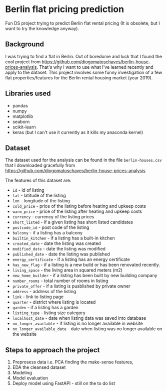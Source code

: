 # Berlin flat pricing prediction

Fun DS project trying to predict Berlin flat rental pricing (It is obsolete, but I want to try the knowledge anyway).

## Background

I was trying to find a flat in Berlin. Out of boredome and luck that I found the cool project from https://github.com/diogomatoschaves/berlin-house-prices-analysis. That's why I want to use what I've learned recently and apply to the dataset. This project involves some funny investigation of a few flat properties/features for the Berlin rental housing market (year 2019).

## Libraries used

- pandas
- numpy
- matplotlib
- seaborn
- scikit-learn
- keras (but I can't use it currently as it kills my anaconda kernel)

## Dataset

The dataset used for the analysis can be found in the file `berlin-houses.csv` that I downloaded gracefully from https://github.com/diogomatoschaves/berlin-house-prices-analysis

The features of this dataset are:

- `id` - id of listing
- `lat` - latitude of the listing
- `lon` - longitude of the listing
- `cold_price` - price of the listing before heating and upkeep costs
- `warm_price` - price of the listing after heating and upkeep costs
- `currency` - currency of the listing prices
- `short_listed` - if a given listing has short listed candidates
- `postcode_id` - post code of the listing
- `balcony` - if a listing has a balcony
- `builtin_kitchen` - if a listing has a built-in kitchen
- `created_date` - date the listing was created
- `modified_date` - date the listing was modified
- `published_date` - date the listing was published
- `energy_certificate` - if a listing has an energy certificate
- `has_new_flag` - if a listing is a new build or has been renovated recently.
- `living_space` - the living area in squared meters (m2)
- `new_home_builder` - if a listing has been built by new building company
- `number_rooms` - total number of rooms in listing
- `private_offer` - if a listing is pusblished by private owner
- `address` - address of the listing
- `link` - link to listing page
- `quarter` - district where listing is located
- `garden` - if a listing has a garden
- `listing_type` - listing size category
- `localhost_date` - date when listing data was saved into database
- `no_longer_available` - if listing is no longer available in website
- `no_longer_available_date` - date when listing was no longer available on the website

## Steps to approach the project

1. Preprosess data i.e. PCA finding the make-sense features,
2. EDA the cleansed dataset
3. Modeling
4. Model evaluation
5. Deploy model using FastAPI - still on the to do list
